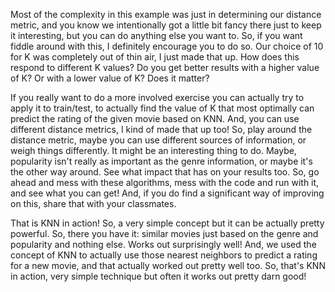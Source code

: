 Most of the complexity in this example was just in determining our distance metric, and you know we intentionally got a little bit fancy there just to keep it interesting, but you can do anything else you want to. So, if you want fiddle around with this, I definitely encourage you to do so. Our choice of 10 for K was completely out of thin air, I just made that up. How does this respond to different K values? Do you get better results with a higher value of K? Or with a lower value of K? Does it matter?

If you really want to do a more involved exercise you can actually try to apply it to train/test, to actually find the value of K that most optimally can predict the rating of the given movie based on KNN. And, you can use different distance metrics, I kind of made that up too! So, play around the distance metric, maybe you can use different sources of information, or weigh things differently. It might be an interesting thing to do. Maybe, popularity isn't really as important as the genre information, or maybe it's the other way around. See what impact that has on your results too. So, go ahead and mess with these algorithms, mess with the code and run with it, and see what you can get! And, if you do find a significant way of improving on this, share that with your classmates.

That is KNN in action! So, a very simple concept but it can be actually pretty powerful. So, there you have it: similar movies just based on the genre and popularity and nothing else. Works out surprisingly well! And, we used the concept of KNN to actually use those nearest neighbors to predict a rating for a new movie, and that actually worked out pretty well too. So, that's KNN in action, very simple technique but often it works out pretty darn good!

